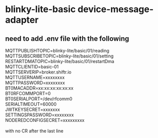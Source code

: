 # blinky-lite-basic device-message-adapter
## need to add .env file with the following
MQTTPUBLISHTOPIC=blinky-lite\/basic\/01\/reading<br/>
MQTTSUBSCRIBETOPIC=blinky-lite\/basic\/01\/setting<br/>
RESTARTDMATOPIC=blinky-lite\/basic/01\/restartDma<br>
MQTTCLIENTID=basic-01<br/>
MQTTSERVERIP=broker.shiftr.io<br/>
MQTTUSERNAME=xxxxxxxx<br/>
MQTTPASSWORD=xxxxxxxx<br/>
BT0MACADDR=xx:xx:xx:xx:xx:xx<br/>
BT0RFCOMMPORT=0<br/>
BT0SERIALPORT=/dev/rfcomm0<br/>
SERIALTIMEOUT=60000<br>
JWTKEYSECRET=xxxxxxx<br>
SETTINGSPASSWORD=xxxxxxxx<br>
NODEREDCONFIGSECRET=xxxxxxxxx<br/>
<br/>
with no CR after the last line

